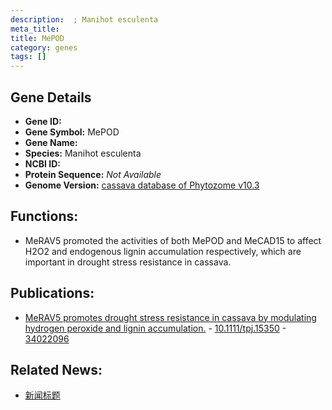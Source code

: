 ```yaml
---
description:  ; Manihot esculenta
meta_title:
title: MePOD
category: genes
tags: []
---
```


## Gene Details
- **Gene ID:**	[](https://www.maizegdb.org/gene_center/gene/)
- **Gene Symbol:** MePOD
- **Gene Name:** 
- **Species:** Manihot esculenta
- **NCBI ID:** [  ]()
- **Protein Sequence:** *Not Available*
- **Genome Version:** [cassava database of Phytozome v10.3]()

## Functions:
   - MeRAV5 promoted the activities of both MePOD and MeCAD15 to affect H2O2 and endogenous lignin accumulation respectively, which are important in drought stress resistance in cassava.

## Publications:
   - [MeRAV5 promotes drought stress resistance in cassava by modulating hydrogen peroxide and lignin accumulation.]( https://onlinelibrary.wiley.com/doi/10.1111/tpj.15350 ) - [10.1111/tpj.15350]( https://onlinelibrary.wiley.com/doi/10.1111/tpj.15350 ) - [34022096](https://pubmed.ncbi.nlm.nih.gov/34022096/)

## Related News:
   - [新闻标题](https://mp.weixin.qq.com/s?__biz=Mzg3MDEwNDEyMg==&mid=2247510970&idx=5&sn=e2fb2775b08f801a73ea1ffd7654676a&chksm=ce9006eff9e78ff92d96fe77ebb1d021e9d2dcc5b9e546e52db2fedde388eb3408715f547781&scene=27#wechat_redirect)
